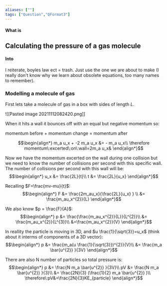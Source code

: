 ```yaml
---
aliases: [""]
tags: ["Question","QFormat3"]
---
```


#### What is
## Calculating the pressure of a gas molecule
#### Into
I reiterate, boyles law ect = trash. Just use the one we are about to make (I really don't know why we learn about obsolete equations, too many names to remember).

### Modelling a molecule of gas

First lets take a molecule of gas in a box with sides of length $L$.

![[Pasted image 20211112082420.png]]

When it hits a wall it bounces off with an equal but negative momentum so:

momentum before + momentum change = momentum after

$$\begin{align*}
   m_a u_x + -2 m_a u_x &= - m_a u_x\\
 \therefore momentum\:excerted\:on\:wall=2m_a u_x&  
\end{align*}$$

Now we have the momentum excerted on the wall during one collision but we need to know the number of collisions per second with this specific wall. The number of collisions per second with this wall will be:
$$\begin{align*}
   u_x &= \frac{2L}{t}\\
t &= \frac{2L}{u_x} 
\end{align*}$$

Recalling $F=\frac{mv-mu}{t}$:
$$\begin{align*}
   F &= \frac{2m_au_x}{\frac{2L}{u_x} } \\
&= \frac{m_au_x^{2}}{L}
\end{align*}$$

We also know $p = \frac{F}{A}$:
$$\begin{align*}
   p &= \frac{\frac{m_au_x^{2}}{L}}{L^{2}}\\
&= \frac{m_au_x^{2}}{L^{3}}\\
&=\frac{m_au_x^{2}}{V}
\end{align*}$$

In reallity the particle is moving in 3D, and $u \frac{1}{\sqrt{3}}=u_x$ (think about it interms of components of a 3D vector):
$$\begin{align*}
   p &= \frac{m_a(u \frac{1}{\sqrt{3}})^{2}}{V}\\
&= \frac{m_a \bar{u^{2}} }{3V}
\end{align*}$$

There are also N number of particles so total pressure is:
$$\begin{align*}
   p &= \frac{N m_a \bar{u^{2}} }{3V}\\
pV &= \frac{N m_a \bar{u^{2}} }{3}\\
&= \frac{2N}{3} (\frac{1}{2}  m_a \bar{u^{2}} )\\
\therefore\:pV&=\frac{2N}{3}KE_{particle}
\end{align*}$$


